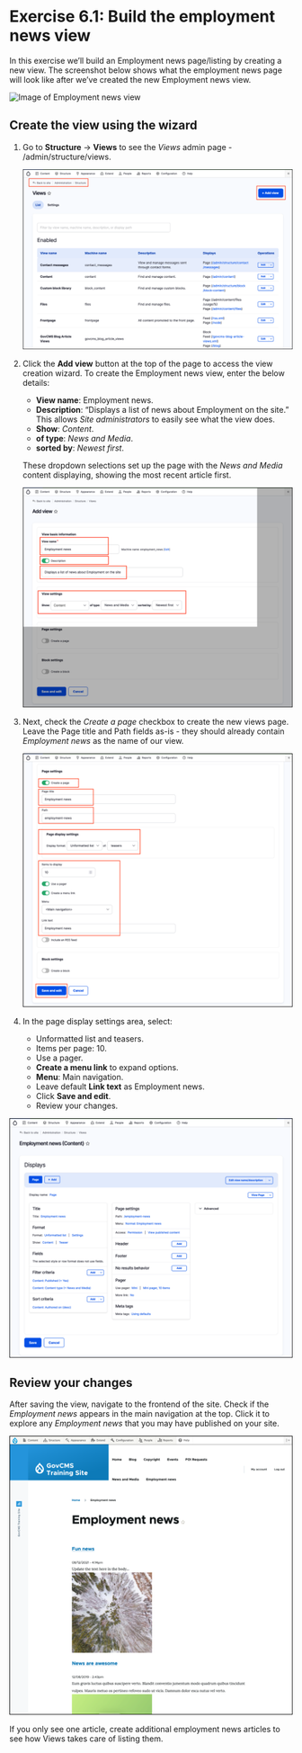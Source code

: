 # Exercise 6.1: Build the employment news view

In this exercise we’ll build an Employment news page/listing by creating a new view. The screenshot below shows what the employment news page will look like after we’ve created the new Employment news view.

![Image of Employment news view](../.gitbook/assets/91.png)

## Create the view using the wizard

1.  Go to **Structure** → **Views** to see the _Views_ admin page - /admin/structure/views.

    <img src="../.gitbook/assets/Ex-6-1-Views-Admin-1.png" alt="Image of Employment news view" data-size="original">
2.  Click the **Add view** button at the top of the page to access the view creation wizard. To create the Employment news view, enter the below details:

    * **View name**: Employment news.
    * **Description**: “Displays a list of news about Employment on the site.” This allows _Site administrators_ to easily see what the view does.
    * **Show**: _Content_.
    * **of type**: _News and Media_.
    * **sorted by**: _Newest first_.

    These dropdown selections set up the page with the _News and Media_ content displaying, showing the most recent article first.

    <img src="../.gitbook/assets/Ex-6-1-Add-View-1.png" alt="Image of View settings" data-size="original">
3.  Next, check the _Create a page_ checkbox to create the new views page. Leave the Page title and Path fields as-is - they should already contain _Employment news_ as the name of our view.

    <img src="../.gitbook/assets/Ex-6-1-Add-View-2.png" alt="Image of Page settings" data-size="original">
4. In the page display settings area, select:
   * Unformatted list and teasers.
   * Items per page: 10.
   * Use a pager.
   * **Create a menu link** to expand options.
   * **Menu**: Main navigation.
   * Leave default **Link text** as Employment news.
   * Click **Save and edit**.
   * Review your changes.

![Image of Page settings](../.gitbook/assets/Ex-6-1-Add-View-3.png)

## Review your changes

After saving the view, navigate to the frontend of the site. Check if the _Employment news_ appears in the main navigation at the top. Click it to explore any _Employment news_ that you may have published on your site.

![Image of Employment news frontend](../.gitbook/assets/Ex-6-1-Add-View-4.png)

If you only see one article, create additional employment news articles to see how Views takes care of listing them.
